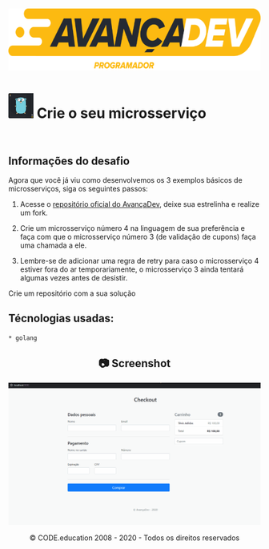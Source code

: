 <h1 align="center">
    <img width="609" height="123" src="https://github.com/trainningjava/avancadev/blob/main/public/assets/images/fullcycle_avancadev_amarelo_tagline.png?raw=true">
</h1>

<h1><img src="https://github.com/trainningjava/avancadev/blob/main/public/assets/images/golang.png?raw=true" alt="docker" width="50" height="50">
Crie o seu microsserviço</h1>
<br />

## Informações do desafio

Agora que você já viu como desenvolvemos os 3 exemplos básicos de microsserviços, siga 
os seguintes passos:

1) Acesse o [repositório oficial do AvançaDev](https://github.com/codeedu/avancadev), deixe sua estrelinha e realize um fork.

2) Crie um microsserviço número 4 na linguagem de sua preferência e faça com que o microsserviço número 3 (de validação de cupons) faça uma chamada a ele.

3) Lembre-se de adicionar uma regra de retry para caso o microsserviço 4 estiver fora do ar temporariamente, o microsserviço 3 ainda tentará algumas vezes antes de desistir.

Crie um repositório com a sua solução


## Técnologias usadas:

```tecnologia
* golang
```

<h2 align="center"> 📷 Screenshot </h2>
<p align="center">
<img width="800" src="https://github.com/trainningjava/avancadev/blob/main/public/assets/images/desafio1.gif?raw=true">
</p>

<p align="center">
© CODE.education 2008 - 2020 - Todos os direitos reservados
</p>
